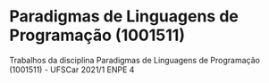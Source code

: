 # Paradigmas de Linguagens de Programação (1001511)
Trabalhos da disciplina Paradigmas de Linguagens de Programação (1001511) - UFSCar 2021/1 ENPE 4
